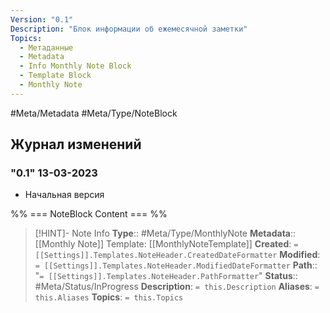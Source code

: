 ```yaml
---
Version: "0.1"
Description: "Блок информации об ежемесячной заметки"
Topics:
  - Метаданные
  - Metadata
  - Info Monthly Note Block
  - Template Block
  - Monthly Note
---
```


#Meta/Metadata #Meta/Type/NoteBlock

## Журнал изменений

### "0.1" 13-03-2023
- Начальная версия 

%% === NoteBlock Content === %%
>[!HINT]- Note Info
>**Type**:: #Meta/Type/MonthlyNote 
>**Metadata**:: [[Monthly Note]] 
>Template: [[MonthlyNoteTemplate]]
>**Created**: `= [[Settings]].Templates.NoteHeader.CreatedDateFormatter` 
>**Modified**:  `= [[Settings]].Templates.NoteHeader.ModifiedDateFormatter` 
>**Path**:: "`= [[Settings]].Templates.NoteHeader.PathFormatter`"
>**Status**:: #Meta/Status/InProgress 
>**Description**: `= this.Description`
>**Aliases**: `= this.Aliases`
>**Topics**: `= this.Topics`